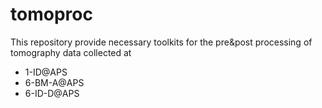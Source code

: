 # tomoproc
This repository provide necessary toolkits for the pre&amp;post processing of tomography data collected at

* 1-ID@APS
* 6-BM-A@APS
* 6-ID-D@APS


